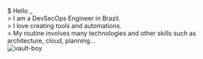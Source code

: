 $ Hello _ <br>
\> I am a DevSecOps Engineer in Brazil.
<br>
\> I love creating tools and automations.
<br>
\> My routine involves many technologies and other skills such as architecture, cloud, planning...
<br>
![vault-boy](https://github.com/rnvdev/rnvdev/assets/123553646/c709ca5f-fdd4-4e4f-aa3a-7a1f655a7327)
